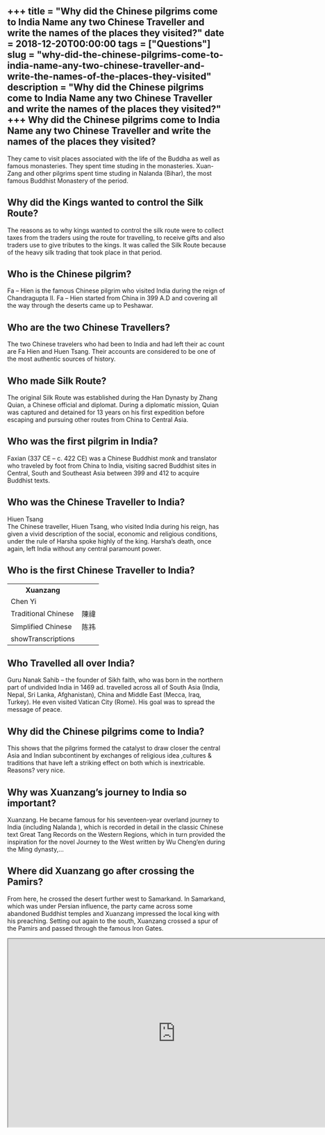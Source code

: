 +++
title = "Why did the Chinese pilgrims come to India Name any two Chinese Traveller and write the names of the places they visited?"
date = 2018-12-20T00:00:00
tags = ["Questions"]
slug = "why-did-the-chinese-pilgrims-come-to-india-name-any-two-chinese-traveller-and-write-the-names-of-the-places-they-visited"
description = "Why did the Chinese pilgrims come to India Name any two Chinese Traveller and write the names of the places they visited?"
+++
Why did the Chinese pilgrims come to India Name any two Chinese Traveller and write the names of the places they visited?
-------------------------------------------------------------------------------------------------------------------------

They came to visit places associated with the life of the Buddha as well as famous monasteries. They spent time studing in the monasteries. Xuan-Zang and other pilgrims spent time studing in Nalanda (Bihar), the most famous Buddhist Monastery of the period.

Why did the Kings wanted to control the Silk Route?
---------------------------------------------------

The reasons as to why kings wanted to control the silk route were to collect taxes from the traders using the route for travelling, to receive gifts and also traders use to give tributes to the kings. It was called the Silk Route because of the heavy silk trading that took place in that period.

Who is the Chinese pilgrim?
---------------------------

Fa – Hien is the famous Chinese pilgrim who visited India during the reign of Chandragupta II. Fa – Hien started from China in 399 A.D and covering all the way through the deserts came up to Peshawar.

Who are the two Chinese Travellers?
-----------------------------------

The two Chinese travelers who had been to India and had left their ac count are Fa Hien and Huen Tsang. Their accounts are considered to be one of the most authentic sources of history.

Who made Silk Route?
--------------------

The original Silk Route was established during the Han Dynasty by Zhang Quian, a Chinese official and diplomat. During a diplomatic mission, Quian was captured and detained for 13 years on his first expedition before escaping and pursuing other routes from China to Central Asia.

Who was the first pilgrim in India?
-----------------------------------

Faxian (337 CE – c. 422 CE) was a Chinese Buddhist monk and translator who traveled by foot from China to India, visiting sacred Buddhist sites in Central, South and Southeast Asia between 399 and 412 to acquire Buddhist texts.

Who was the Chinese Traveller to India?
---------------------------------------

Hiuen Tsang  
The Chinese traveller, Hiuen Tsang, who visited India during his reign, has given a vivid description of the social, economic and religious conditions, under the rule of Harsha spoke highly of the king. Harsha’s death, once again, left India without any central paramount power.

Who is the first Chinese Traveller to India?
--------------------------------------------

<table><tr><th>Xuanzang</th></tr><tr><td>Chen Yi</td></tr><tr><td>Traditional Chinese</td><td>陳禕</td></tr><tr><td>Simplified Chinese</td><td>陈祎</td></tr><tr><td>showTranscriptions</td></tr></table>

Who Travelled all over India?
-----------------------------

Guru Nanak Sahib – the founder of Sikh faith, who was born in the northern part of undivided India in 1469 ad. travelled across all of South Asia (India, Nepal, Sri Lanka, Afghanistan), China and Middle East (Mecca, Iraq, Turkey). He even visited Vatican City (Rome). His goal was to spread the message of peace.

Why did the Chinese pilgrims come to India?
-------------------------------------------

This shows that the pilgrims formed the catalyst to draw closer the central Asia and Indian subcontinent by exchanges of religious idea ,cultures &amp; traditions that have left a striking effect on both which is inextricable. Reasons? very nice.

Why was Xuanzang’s journey to India so important?
-------------------------------------------------

Xuanzang. He became famous for his seventeen-year overland journey to India (including Nalanda ), which is recorded in detail in the classic Chinese text Great Tang Records on the Western Regions, which in turn provided the inspiration for the novel Journey to the West written by Wu Cheng’en during the Ming dynasty,…

Where did Xuanzang go after crossing the Pamirs?
------------------------------------------------

From here, he crossed the desert further west to Samarkand. In Samarkand, which was under Persian influence, the party came across some abandoned Buddhist temples and Xuanzang impressed the local king with his preaching. Setting out again to the south, Xuanzang crossed a spur of the Pamirs and passed through the famous Iron Gates.

<iframe allow="accelerometer; autoplay; clipboard-write; encrypted-media; gyroscope; picture-in-picture" allowfullscreen="" class="__youtube_prefs__  epyt-is-override  no-lazyload" data-no-lazy="1" data-origheight="433" data-origwidth="770" data-skipgform_ajax_framebjll="" height="433" id="_ytid_59547" loading="lazy" src="https://www.youtube.com/embed/nkdC2_1lceU?enablejsapi=1&autoplay=0&cc_load_policy=0&cc_lang_pref=&iv_load_policy=1&loop=0&modestbranding=0&rel=1&fs=1&playsinline=0&autohide=2&theme=dark&color=red&controls=1&" title="YouTube player" width="770"></iframe>